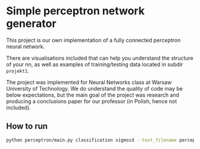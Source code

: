 # Simple perceptron network generator

This project is our own implementation of a fully connected perceptron neural network.

There are visualisations included that can help you understand the structure of your nn, as well as examples of training/testing data located in subdir `projekt1`. 

The project was implemented for Neural Networks class at Warsaw University of Technology. We do understand the quality of code may be below expectations, but the main goal of the project was research and producing a conclusions paper for our professor (in Polish, hence not included).

## How to run

```bash
python perceptron/main.py classification sigmoid --test_filename perceptron/projekt1/classification/data.simple.test.100.csv --train_filename perceptron/projekt1/classification/data.simple.train.100.csv --create_nn 3
```
